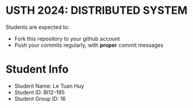 USTH 2024: DISTRIBUTED SYSTEM
=====================================================

Students are expected to:
* Fork this repository to your github account
* Push your commits regularly, with **proper** commit messages


Student Info
=========================

* Student Name: Le Tuan Huy
* Student ID: BI12-195
* Student Group ID: 16
